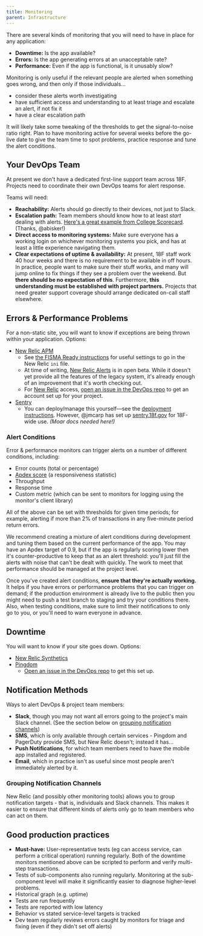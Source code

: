 ```yaml
---
title: Monitoring
parent: Infrastructure
---
```


There are several kinds of monitoring that you will need to have in place for any application:
* **Downtime:** Is the app available?
* **Errors:** Is the app generating errors at an unacceptable rate?
* **Performance:** Even if the app is functional, is it unusably slow?

Monitoring is only useful if the relevant people are alerted when something goes wrong, and then only if those individuals...

* consider these alerts worth investigating
* have sufficient access and understanding to at least triage and escalate an alert, if not fix it
* have a clear escalation path

It will likely take some tweaking of the thresholds to get the signal-to-noise ratio right. Plan to have monitoring active for several weeks before the go-live date to give the team time to spot problems, practice response and tune the alert conditions.


## Your DevOps Team

At present we don't have a dedicated first-line support team across 18F. Projects need to coordinate their own DevOps teams for alert response.

Teams will need:

* **Reachability:** Alerts should go directly to their devices, not just to Slack.
* **Escalation path:** Team members should know how to at least _start_ dealing with alerts. [Here's a great example from College Scorecard](https://docs.google.com/document/d/1Lfr_IufB9nuTjsZJgsm5CxfBRFVbHj266zMddhzWCJg/edit). (Thanks, @abisker!)
* **Direct access to monitoring systems:** Make sure everyone has a working login on whichever monitoring systems you pick, and has at least a little experience navigating them.
* **Clear expectations of uptime & availability:** At present, 18F staff work 40 hour weeks and there is no requirement to be available in off hours. In practice, people want to make sure their stuff works, and many will jump online to fix things if they see a problem over the weekend. But **there should be no expectation of this**. Furthermore, **this understanding must be established with project partners.** Projects that need greater support coverage should arrange dedicated on-call staff elsewhere.


## Errors & Performance Problems

For a non-static site, you will want to know if exceptions are being thrown within your application. Options:

* [New Relic APM](http://newrelic.com/application-monitoring)
    * See [the FISMA Ready instructions](https://github.com/fisma-ready/new-relic) for useful settings to go in the New Relic `ini` file.
    * At time of writing, [New Relic Alerts](https://docs.newrelic.com/docs/alerts/new-relic-alerts/getting-started/new-relic-alerts) is in open beta. While it doesn't yet provide all the features of the legacy system, it's already enough of an improvement that it's worth checking out.
    * For [New Relic](https://newrelic.com) access, [open an issue in the DevOps repo](https://github.com/18F/DevOps/issues/new?title=New+Relic+account+for+%3Cname%3E) to get an account set up for your project.
* [Sentry](https://getsentry.com/)
    * You can deploy/manage this yourself—see the [deployment instructions](https://github.com/18F/how-to-deploy/blob/master/sentry/README.md). However, @jmcarp has set up [sentry.18f.gov](https://sentry.18f.gov/) for 18F-wide use. _(Moar docs needed here!)_

### Alert Conditions

Error & performance monitors can trigger alerts on a number of different conditions, including:

* Error counts (total or percentage)
* [Apdex score](http://apdex.org/overview.html) (a responsiveness statistic)
* Throughput
* Response time
* Custom metric (which can be sent to monitors for logging using the monitor's  client library)

All of the above can be set with thresholds for given time periods; for example, alerting if more than 2% of transactions in any five-minute period return errors.

We recommend creating a mixture of alert conditions during development and tuning them based on the current performance of the app. You may have an Apdex target of 0.9, but if the app is regularly scoring lower then it's counter-productive to keep that as an alert threshold: you'll just fill the alerts with noise that can't be dealt with quickly. The work to meet that performance should be managed at the project level.

Once you've created alert conditions, **ensure that they're actually working.** It helps if you have errors or performance problems that you can trigger on demand; if the production environment is already live to the public then you might need to push a test branch to staging and try your conditions there. Also, when testing conditions, make sure to limit their notifications to only go to you, or you'll need to warn everyone in advance.

## Downtime

You will want to know if your site goes down. Options:

* [New Relic Synthetics](http://newrelic.com/synthetics)
* [Pingdom](https://www.pingdom.com/)
    * [Open an issue in the DevOps repo](https://github.com/18F/DevOps/issues/new?title=set+up+Pingdom+for+%3Cproject%3E) to get this set up.

## Notification Methods

Ways to alert DevOps & project team members:

* **Slack**, though you may not want all errors going to the project's main Slack channel. (See the section below on [grouping notification channels](#grouping-notification-channels))
* **SMS**, which is only available through certain services - Pingdom and PagerDuty provide SMS, but New Relic doesn't; instead it has...
* **Push Notifications**, for which team members need to have the mobile app installed and registered.
* **Email**, which in practice isn't as useful since most people aren't immediately alerted by it.

### Grouping Notification Channels

New Relic (and possibly other monitoring tools) allows you to group notification targets - that is, individuals and Slack channels. This makes it easier to ensure that different kinds of alerts only go to team members who can act on them.

## Good production practices

- **Must-have:** User-representative tests (eg can access service, can perform a critical operation) running regularly. Both of the downtime monitors mentioned above can be scripted to perform and verify multi-step transactions.
- Tests of sub-components also running regularly. Monitoring at the sub-component level will make it significantly easier to diagnose higher-level problems.
- Historical graph (e.g. uptime)
- Tests are run frequently
- Tests are reported with low latency
- Behavior vs stated service-level targets is tracked
- Dev team regularly reviews errors caught by monitors for triage and fixing (even if they didn't set off alerts)
